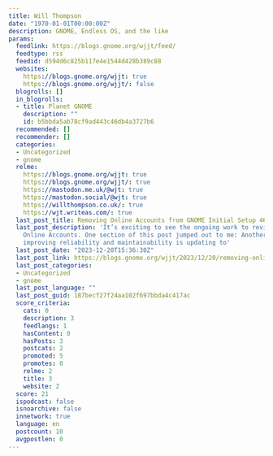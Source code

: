 ```yaml
---
title: Will Thompson
date: "1970-01-01T00:00:00Z"
description: GNOME, Endless OS, and the like
params:
  feedlink: https://blogs.gnome.org/wjjt/feed/
  feedtype: rss
  feedid: d594d6c825b117e4e1544d428b389c88
  websites:
    https://blogs.gnome.org/wjjt: true
    https://blogs.gnome.org/wjjt/: false
  blogrolls: []
  in_blogrolls:
  - title: Planet GNOME
    description: ""
    id: b5bbda5ab78cf9ad443c46db4a3727b6
  recommended: []
  recommender: []
  categories:
  - Uncategorized
  - gnome
  relme:
    https://blogs.gnome.org/wjjt: true
    https://blogs.gnome.org/wjjt/: true
    https://mastodon.me.uk/@wjt: true
    https://mastodon.social/@wjt: true
    https://willthompson.co.uk/: true
    https://wjt.writeas.com/: true
  last_post_title: Removing Online Accounts from GNOME Initial Setup 46
  last_post_description: 'It’s exciting to see the ongoing work to revitalise GNOME
    Online Accounts. One section of this post jumped out to me: Another big step to
    improving reliability and maintainability is updating to'
  last_post_date: "2023-12-20T15:36:30Z"
  last_post_link: https://blogs.gnome.org/wjjt/2023/12/20/removing-online-accounts-from-gnome-initial-setup-46/
  last_post_categories:
  - Uncategorized
  - gnome
  last_post_language: ""
  last_post_guid: 187becf27f24aa102f697bbda4c417ac
  score_criteria:
    cats: 0
    description: 3
    feedlangs: 1
    hasContent: 0
    hasPosts: 3
    postcats: 2
    promoted: 5
    promotes: 0
    relme: 2
    title: 3
    website: 2
  score: 21
  ispodcast: false
  isnoarchive: false
  innetwork: true
  language: en
  postcount: 10
  avgpostlen: 0
---
```

